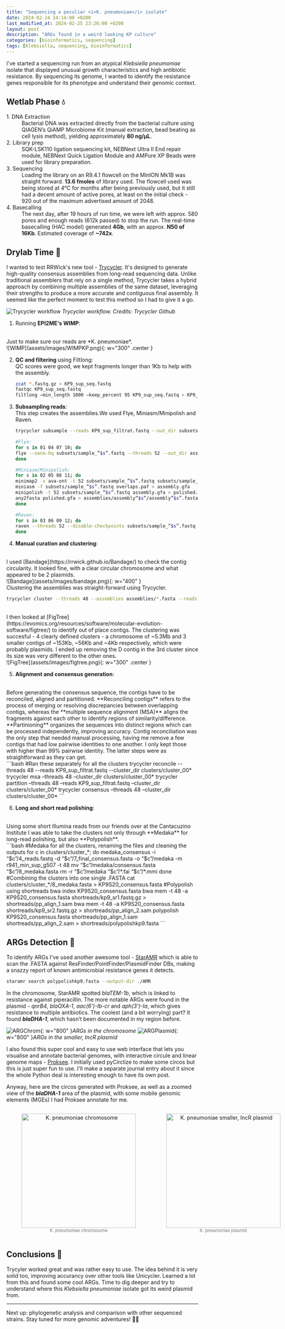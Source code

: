 ```yaml
---
title: "Sequencing a peculiar <i>K. pneumoniae</i> isolate"
date: 2024-02-24 14:14:00 +0200
last_modified_at: 2024-02-25 23:26:00 +0200
layout: post
description: "ARGs found in a weird looking KP culture"
categories: [bioinformatics, sequencing]
tags: [Klebsiella, sequencing, bioinformatics]
---
```



I've started a sequencing run from an atypical *Klebsiella pneumoniae* isolate that displayed unusual growth characteristics and high antibiotic resistance. By sequencing its genome, I wanted to identify the resistance genes responsible for its phenotype and understand their genomic context.

## Wetlab Phase 💧

<dl>
<dt>1. DNA Extraction</dt>
<dd>Bacterial DNA was extracted directly from the bacterial culture using QIAGEN’s QiAMP Microbiome Kit (manual extraction, bead beating as cell lysis method), yielding approximately <b>80 ng/µL</b>.</dd>

<dt>2. Library prep</dt>
<dd>SQK-LSK110 ligation sequencing kit, NEBNext Ultra II End repair module, NEBNext Quick Ligation Module and AMPure XP Beads were used for library preparation.</dd>

<dt>3. Sequencing</dt>
<dd>Loading the library on an R9.4.1 flowcell on the MinION Mk1B was straight forward. <b>13.6 fmoles</b> of library used. The flowcell used was being stored at 4°C for months after being previously used, but it still had a decent amount of active pores, at least on the initial check - 920 out of the maximum advertised amount of 2048.</dd>

<dt>4. Basecalling</dt>
<dd>The next day, after 19 hours of run time, we were left with approx. 580 pores and enough reads (612k passed) to stop the run. The real-time basecalling (HAC model) generated <b>4Gb</b>, with an approx. <b>N50 of 16Kb</b>. Estimated coverage of <b>~742x</b>.</dd>

</dl>

## Drylab Time 🧬

I wanted to test RRWick's new tool - [Trycycler](https://github.com/rrwick/Trycycler). It's designed to generate high-quality consensus assemblies from long-read sequencing data. Unlike traditional assemblers that rely on a single method, Trycycler takes a hybrid approach by combining multiple assemblies of the same dataset, leveraging their strengths to produce a more accurate and contiguous final assembly. It seemed like the perfect moment to test this method so I had to give it a go.

![Trycycler workflow](assets/images/trycyclerworkflow.png)
_Trycycler workflow. Credits: Trycycler Github_

1. Running **EPI2ME's WIMP**:
<br>
Just to make sure our reads are *K. pneumoniae*.
<br>
![WIMP](assets/images/WIMPKP.png){: w="300" .center }

2. **QC and filtering** using Filtlong: <br>
QC scores were good, we kept fragments longer than 1Kb to help with the assembly.

    ```bash
   zcat *.fastq.gz > KP9_sup_seq.fastq
   fastqc KP9_sup_seq.fastq
   filtlong –min_length 1000 –keep_percent 95 KP9_sup_seq.fastq > KP9_sup_filtrat.fastq
    ```

3. **Subsampling reads**: <br>
This step creates the assemblies.We used Flye, Miniasm/Minipolish and Raven.

   ```bash
   trycycler subsample --reads KP9_sup_filtrat.fastq --out_dir subsets --genome_size 5.5m --threads 48

   #Flye:
   for s in 01 04 07 10; do
   flye --nano-hq subsets/sample_”$s”.fastq --threads 52 --out_dir assemblies/assembly”$s”
   done

   #Miniasm/Minipolish:
   for s in 02 05 08 11; do
   minimap2 -x ava-ont -t 52 subsets/sample_”$s”.fastq subsets/sample_”$s”.fastq > overlaps.paf
   miniasm -f subsets/sample_”$s”.fastq overlaps.paf > assembly.gfa
   minipolish -t 52 subsets/sample_”$s”.fastq assembly.gfa > polished.gfa
   any2fasta polished.gfa > assemblies/assembly”$s”/assembly”$s”.fasta
   done

   #Raven:
   for s in 03 06 09 12; do
   raven --threads 52 --disable-checkpoints subsets/sample_”$s”.fastq > assemblies/assembly”$s”/assembly”$s”.fasta
   done
   ```


4. **Manual curation and clustering**:
<br>
I used [Bandage](https://rrwick.github.io/Bandage/) to check the contig circularity. It looked fine, with a clear circular chromosome and what appeared to be 2 plasmids. 
<br>
![Bandage](assets/images/bandage.png){: w="400" }
<br>
Clustering the assemblies was straight-forward using Trycycler.

   ```bash
   trycycler cluster --threads 48 --assemblies assemblies/*.fasta --reads KP9_sup_filtrat.fastq --out_dir cluster
   ```
<br>
I then looked at [FigTree](https://evomics.org/resources/software/molecular-evolution-software/figtree/) to identify out of place contigs. The clustering was succesful - 4 clearly defined clusters - a chromosome of ~5.3Mb and 3 smaller contigs of ~153Kb, ~56Kb and ~4Kb respectively, which were probably plasmids. I ended up removing the D contig in the 3rd cluster since its size was very different to the other ones.
<br>
![FigTree](assets/images/figtree.png){: w="300" .center }


5. **Alignment and consensus generation**:
<br>
Before generating the consensus sequence, the contigs have to be reconciled, aligned and partitioned. **Reconciling contigs** refers to the process of merging or resolving discrepancies between overlapping contigs, whereas the **multiple sequence alignment (MSA)** aligns the fragments against each other to identify regions of similarity/difference. **Partinioning** organizes the sequences into distinct regions which can be processed independently, improving accuracy. Contig reconciliation was the only step that needed manual processing, having me remove a few contigs that had low pairwise identities to one another. I only kept those with higher than 99% pairwise identity. The latter steps were as straightforward as they can get.
<br>
   ```bash
   #Ran these separately for all the clusters
   trycycler reconcile --threads 48 --reads KP9_sup_filtrat.fastq --cluster_dir clusters/cluster_00*
   trycycler msa –threads 48 –cluster_dir clusters/cluster_00*
   trycycler partition –threads 48 –reads KP9_sup_filtrat.fastq –cluster_dir clusters/cluster_00*
   trycycler consensus –threads 48 –cluster_dir clusters/cluster_00*
   ```

6. **Long and short read polishing**:
<br>
Using some short Illumina reads from our friends over at the Cantacuzino Institute I was able to take the clusters not only through **Medaka** for long-read polishing, but also **Polypolish**.
<br>
   ```bash
   #Medaka for all the clusters, renaming the files and cleaning the outputs
   for c in clusters/cluster_*; do
   medaka_consensus -i “$c”/4_reads.fastq -d “$c”/7_final_consensus.fasta -o “$c”/medaka -m r941_min_sup_g507 -t 48
   mv “$c”/medaka/consensus.fasta “$c”/8_medaka.fasta
   rm -r “$c”/medaka “$c”/*.fai “$c”/*.mmi
   done
   #Combining the clusters  into one single .FASTA
   cat clusters/cluster_*/8_medaka.fasta > KP9S20_consensus.fasta
   #Polypolish using shortreads
   bwa index KP9S20_consensus.fasta
   bwa mem -t 48 -a KP9S20_consensus.fasta shortreads/kp9_sr1.fastq.gz > shortreads/pp_align_1.sam
   bwa mem -t 48 -a KP9S20_consensus.fasta shortreads/kp9_sr2.fastq.gz > shortreads/pp_align_2.sam
   polypolish KP9S20_consensus.fasta shortreads/pp_align_1.sam shortreads/pp_align_2.sam > shortreads/polypolishkp9.fasta
   ```



## ARGs Detection 🦠

To identify ARGs I've used another awesome tool - [StarAMR](https://github.com/phac-nml/staramr) which is able to scan the .FASTA against ResFinder/PointFinder/PlasmidFinder DBs, making a snazzy report of known antimicrobial resistance genes it detects.

```bash
staramr search polypolishkp9.fasta --output-dir ./AMR
```

In the chromosome, StarAMR spotted *blaTEM-1b*, which is linked to resistance against piperacillin. The more notable ARGs were found in the plasmid - *qnrB4*, *blaOXA-1*, *aac(6')-Ib-cr* and *aph(3')-Ia*, which gives resistance to multiple antibiotics. The coolest (and a bit worrying) part? It found ***blaDHA-1***, which hasn’t been documented in my region before.
<br>

![ARGChrom](assets/images/ARGchrom.png){: w="800" }_ARGs in the chromosome_
![ARGPlasmid](assets/images/ARGplasmid.png){: w="800" }_ARGs in the smaller, IncR plasmid_

I also found this super cool and easy to use web interface that lets you visualise and annotate bacterial genomes, with interactive circule and linear genome maps - [Proksee](https://proksee.ca/). I initially used pyCirclize to make some circos but this is just super fun to use. I'll make a separate journal entry about it since the whole Python deal is interesting enough to have its own post. 

Anyway, here are the circos generated with Proksee, as well as a zoomed view of the ***blaDHA-1*** area of the plasmid, with some mobile genomic elements (MGEs) I had Proksee annotate for me. 

<div style="display: flex; justify-content: space-between;">
   <figure style="text-align: center;">
      <img src="assets/images/prokseechrom.png" height="300" alt="K. pneumoniae chromosome">
      <figcaption style="font-size: 0.8em; opacity: 0.6;">K. pneumoniae chromosome</figcaption>
   </figure>
   <figure style="text-align: center;">
      <img src="assets/images/prokseeplasmid.png" height="300" alt="K. pneumoniae smaller, IncR plasmid">
      <figcaption style="font-size: 0.8em; opacity: 0.6;">K. pneumoniae plasmid</figcaption>
   </figure>
</div>


## Conclusions 🤔

Trycyler worked great and was rather easy to use. The idea behind it is very solid too, improving accurancy over other tools like Unicycler. Learned a lot from this and found some cool ARGs. Time to dig deeper and try to understand where this *Klebsiella pneumoniae* isolate got its weird plasmid from. 

---

Next up: phylogenetic analysis and comparison with other sequenced strains. Stay tuned for more genomic adventures! 🔬✨
